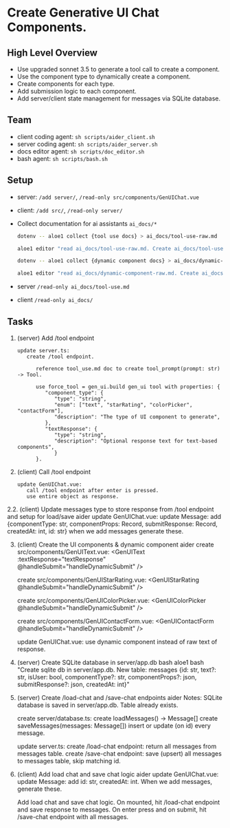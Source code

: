 # Create Generative UI Chat Components.

## High Level Overview
- Use upgraded sonnet 3.5 to generate a tool call to create a component.
- Use the component type to dynamically create a component.
- Create components for each type.
- Add submission logic to each component.
- Add server/client state management for messages via SQLite database.

## Team
- client coding agent: `sh scripts/aider_client.sh`
- server coding agent: `sh scripts/aider_server.sh`
- docs editor agent: `sh scripts/doc_editor.sh`
- bash agent: `sh scripts/bash.sh`

## Setup
- server: `/add server/`, `/read-only src/components/GenUIChat.vue`
- client: `/add src/`, `/read-only server/`

- Collect documentation for ai assistants `ai_docs/*`
  
  ```bash
  dotenv -- aloe1 collect {tool use docs} > ai_docs/tool-use-raw.md

  aloe1 editor "read ai_docs/tool-use-raw.md. Create ai_docs/tool-use.md with examples and docs specifically around tool use"

  dotenv -- aloe1 collect {dynamic component docs} > ai_docs/dynamic-component-raw.md

  aloe1 editor "read ai_docs/dynamic-component-raw.md. Create ai_docs/dynamic-component.md with examples and docs specifically around dynamic components"
  ```

- server `/read-only ai_docs/tool-use.md`
- client `/read-only ai_docs/`

## Tasks
1. (server) Add /tool endpoint
   ```aider
   update server.ts:
      create /tool endpoint.

         reference tool_use.md doc to create tool_prompt(prompt: str) -> Tool.

         use force_tool = gen_ui.build gen_ui tool with properties: {
            "component_type": {
               "type": "string",
               "enum": ["text", "starRating", "colorPicker", "contactForm"],
               "description": "The type of UI component to generate",
            },
            "textResponse": {
               "type": "string",
               "description": "Optional response text for text-based components",
               }
         }.
   ```

2. (client) Call /tool endpoint
   
   ```aider
   update GenUIChat.vue:
      call /tool endpoint after enter is pressed.
      use entire object as response.
   ```
2.2. (client) Update messages type to store response from /tool endpoint and setup for load/save
   aider
   update GenUIChat.vue:
   update Message: add {componentType: str, componentProps: Record, submitResponse: Record, createdAt: int, id: str}
   when we add messages generate these.

3. (client) Create the UI components & dynamic component
   aider
   create src/components/GenUIText.vue:
   <GenUIText :textResponse="textResponse" @handleSubmit="handleDynamicSubmit" />

   create src/components/GenUIStarRating.vue:
   <GenUIStarRating @handleSubmit="handleDynamicSubmit" />

   create src/components/GenUIColorPicker.vue:
   <GenUIColorPicker @handleSubmit="handleDynamicSubmit" />

   create src/components/GenUIContactForm.vue:
   <GenUIContactForm @handleSubmit="handleDynamicSubmit" />

   update GenUIChat.vue:
   use dynamic component instead of raw text of response.

4. (server) Create SQLite database in server/app.db
   bash
   aloe1 bash "Create sqlite db in server/app.db. New table: messages {id: str, text?: str, isUser: bool, componentType?: str, componentProps?: json, submitResponse?: json, createdAt: int}"

5. (server) Create /load-chat and /save-chat endpoints
   aider
   Notes:
   SQLite database is saved in server/app.db.
   Table already exists.

   create server/database.ts:
   create loadMessages() -> Message[]
   create saveMessages(messages: Message[])
   insert or update (on id) every message.

   update server.ts:
   create /load-chat endpoint:
   return all messages from messages table.
   create /save-chat endpoint:
   save (upsert) all messages to messages table, skip matching id.

6. (client) Add load chat and save chat logic
   aider
   update GenUIChat.vue:
   update Message: add id: str, createdAt: int.
   When we add messages, generate these.

   Add load chat and save chat logic.
   On mounted, hit /load-chat endpoint and save response to messages.
   On enter press and on submit, hit /save-chat endpoint with all messages.

